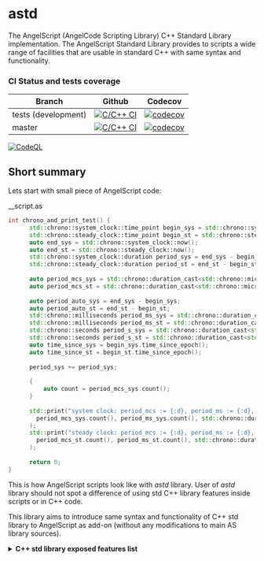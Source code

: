 # astd
The AngelScript (AngelCode Scripting Library) C++ Standard Library implementation. The AngelScript Standard Library provides to scripts a wide range of facilities that are usable in standard C++ with same syntax and functionality. 

### CI Status and tests coverage
Branch   | Github  | Codecov
---------|---------|---------
tests (development)    | [![C/C++ CI](https://github.com/oktonion/astd/actions/workflows/c-cpp.yml/badge.svg?branch=tests)](https://github.com/oktonion/astd/actions/workflows/c-cpp.yml)| [![codecov](https://codecov.io/gh/oktonion/astd/branch/tests/graph/badge.svg)](https://codecov.io/gh/oktonion/astd/branch/tests)
master   | [![C/C++ CI](https://github.com/oktonion/astd/actions/workflows/c-cpp.yml/badge.svg)](https://github.com/oktonion/astd/actions/workflows/c-cpp.yml) | [![codecov](https://codecov.io/gh/oktonion/astd/branch/tests/graph/badge.svg)](https://codecov.io/gh/oktonion/astd)


[![CodeQL](https://github.com/oktonion/astd/actions/workflows/codeql.yml/badge.svg)](https://github.com/oktonion/astd/actions/workflows/codeql.yml)

## Short summary

Lets start with small piece of AngelScript code:

__script.as
```cpp
int chrono_and_print_test() {
      std::chrono::system_clock::time_point begin_sys = std::chrono::system_clock::now();
      std::chrono::steady_clock::time_point begin_st = std::chrono::steady_clock::now();
      auto end_sys = std::chrono::system_clock::now();
      auto end_st = std::chrono::steady_clock::now();
      std::chrono::system_clock::duration period_sys = end_sys - begin_sys;
      std::chrono::steady_clock::duration period_st = end_st - begin_st;
	  
      auto period_mcs_sys = std::chrono::duration_cast<std::chrono::microseconds>(period_sys);
      auto period_mcs_st = std::chrono::duration_cast<std::chrono::microseconds>(period_st);
	  
      auto period_auto_sys = end_sys - begin_sys;
      auto period_auto_st = end_st - begin_st;
      std::chrono::milliseconds period_ms_sys = std::chrono::duration_cast<std::chrono::milliseconds>(period_sys);
      std::chrono::milliseconds period_ms_st = std::chrono::duration_cast<std::chrono::milliseconds>(period_st);
      std::chrono::seconds period_s_sys = std::chrono::duration_cast<std::chrono::seconds>(period_sys);
      std::chrono::seconds period_s_st = std::chrono::duration_cast<std::chrono::seconds>(period_st);
      auto time_since_sys = begin_sys.time_since_epoch();
      auto time_since_st = begin_st.time_since_epoch();
      
      period_sys += period_sys;
	  
	  {
	      auto count = period_mcs_sys.count();
	  }
	  
      std::print("system clock: period_mcs := {:d}, period_ms := {:d}, period_s := {:d}, begin.time_since := {:d}, end.time_since := {:d}, now.time_since := {:d}\n", 
        period_mcs_sys.count(), period_ms_sys.count(), std::chrono::duration_cast<std::chrono::seconds>(period_sys).count(), time_since_sys.count(), end_sys.time_since_epoch().count(), std::chrono::system_clock::now().time_since_epoch().count()
	  );
      std::print("steady clock: period_mcs := {:d}, period_ms := {:d}, period_s := {:d}, begin.time_since := {:d}, end.time_since := {:d}, now.time_since := {:d}\n", 
        period_mcs_st.count(), period_ms_st.count(), std::chrono::duration_cast<std::chrono::seconds>(period_st).count(), time_since_st.count(), end_st.time_since_epoch().count(), std::chrono::steady_clock::now().time_since_epoch().count()
	  );
      
	  return 0;
}
```

This is how AngelScript scripts look like with *astd* library. User of *astd* library should not spot a difference of using std C++ library features inside scripts or in C++ code. 

This library aims to introduce same syntax and functionality of C++ std library to AngelScript as add-on (without any modifications to main AS library sources).


<details>
<summary><b>C++ std library exposed features list</b></summary>

### Utilities library

| name                 | purpose                                                                        |  implemented | is final |
|----------------------|--------------------------------------------------------------------------------|:------------:|----------|
| `<chrono>`           | C++ time utilities                                                             | 50%          | no       |


</details>